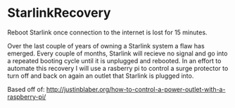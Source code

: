 # StarlinkRecovery
Reboot Starlink once connection to the internet is lost for 15 minutes.

Over the last couple of years of owning a Starlink system a flaw has emerged. Every couple of months, Starlink will recieve no signal and go into a repeated booting cycle until it is unplugged and rebooted. In an effort to automate this recovery I will use a rasberry pi to control a surge protector to turn off and back on again an outlet that Starlink is plugged into.

Based off of: http://justinblaber.org/how-to-control-a-power-outlet-with-a-raspberry-pi/
